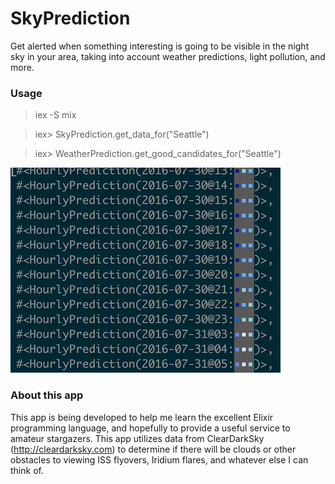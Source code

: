 # SkyPrediction

Get alerted when something interesting is going to be visible in the night sky in your area, taking into account weather predictions, light pollution, and more.

### Usage
> iex -S mix

> iex> SkyPrediction.get_data_for("Seattle")

> iex> WeatherPrediction.get_good_candidates_for("Seattle")

![results](results.png)

### About this app

This app is being developed to help me learn the excellent Elixir programming language, and hopefully to provide a useful service to amateur stargazers. This app utilizes data from ClearDarkSky (http://cleardarksky.com) to determine if there will be clouds or other obstacles to viewing ISS flyovers, Iridium flares, and whatever else I can think of.
